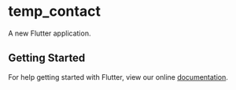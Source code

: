 # temp_contact

A new Flutter application.

## Getting Started

For help getting started with Flutter, view our online
[documentation](https://flutter.io/).
